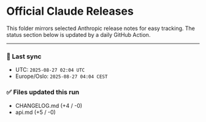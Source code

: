 # Official Claude Releases

This folder mirrors selected Anthropic release notes for easy tracking.
The status section below is updated by a daily GitHub Action.


---

<!-- sync-status:start -->

### 🔄 Last sync
- UTC: `2025-08-27 02:04 UTC`
- Europe/Oslo: `2025-08-27 04:04 CEST`

### ✅ Files updated this run

- CHANGELOG.md (+4 / -0)
- api.md (+5 / -0)<!-- sync-status:end -->






